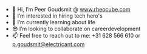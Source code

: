 - 🤚 Hi, I’m Peer Goudsmit @ www.rheocube.com
- 🎯 I’m interested in hiring tech hero's
- 👏 I’m currently learning about life
- 😎 I’m looking to collaborate on careerdevelopment
- 📫 Feel free to reach out to me: +31 628 566 610 or p.goudsmit@electricant.com

<!---
rheocube/rheocube is a ✨ special ✨ repository because its `README.md` (this file) appears on your GitHub profile.
You can click the Preview link to take a look at your changes.
--->
